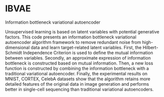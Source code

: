 # IBVAE
Information bottleneck variational autoencoder

Unsupervised learning is based on latent variables with potential generative factors. This code presents an information bottleneck variational autoencoder algorithm framework to remove redundant noise from high-dimensional data and learn target-related latent variables. First, the Hilbert-Schmidt Independence Criterion is used to define the mutual information between variables. Secondly, an approximate expression of information bottleneck is constructed based on mutual information. Then, a new loss function is constructed by combining the information bottleneck with a traditional variational autoencoder. Finally, the experimental results on MNIST, CORTEX, CelebA datasets show that the algorithm retains more detailed features of the original data in image generation and performs better in single-cell sequencing than traditional variational autoencoders.
